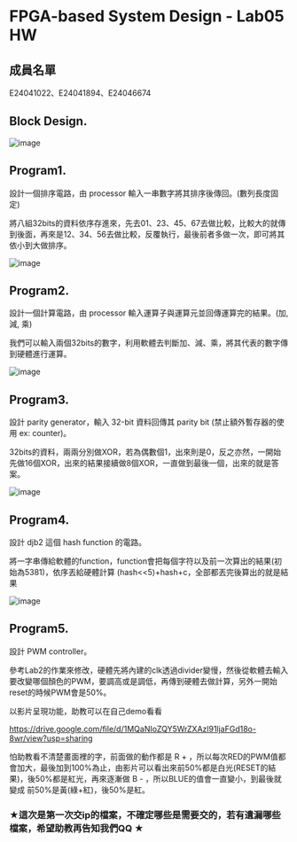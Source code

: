 # FPGA-based System Design - Lab05 HW

## 成員名單
E24041022、E24041894、E24046674

## Block Design.

![image](https://github.com/kenny8654/FPGA_Design/blob/master/Lab05/hw/E24041022/image/messageImage_1543757459069.jpg)

## Program1.
設計一個排序電路，由 processor 輸入一串數字將其排序後傳回。(數列長度固定)

將八組32bits的資料依序存進來，先去01、23、45、67去做比較，比較大的就傳到後面，再來是12、34、56去做比較，反覆執行，最後前者多做一次，即可將其依小到大做排序。

![image](https://github.com/kenny8654/FPGA_Design/blob/master/Lab05/hw/E24041022/image/1543321199447.jpg)

## Program2.
設計一個計算電路，由 processor 輸入運算子與運算元並回傳運算完的結果。(加, 減, 乘)

我們可以輸入兩個32bits的數字，利用軟體去判斷加、減、乘，將其代表的數字傳到硬體進行運算。

![image](https://github.com/kenny8654/FPGA_Design/blob/master/Lab05/hw/E24041022/image/math.PNG)

## Program3.
設計 parity generator，輸入 32-bit 資料回傳其 parity bit (禁止額外暫存器的使用 ex: counter)。

32bits的資料，兩兩分別做XOR，若為偶數個1，出來則是0，反之亦然，一開始先做16個XOR，出來的結果接續做8個XOR，一直做到最後一個，出來的就是答案。

![image](https://github.com/kenny8654/FPGA_Design/blob/master/Lab05/hw/E24041022/image/parity.PNG)

## Program4.
設計 djb2 這個 hash function 的電路。

將一字串傳給軟體的function，function會把每個字符以及前一次算出的結果(初始為5381)，依序丟給硬體計算 (hash<<5)+hash+c，全部都丟完後算出的就是結果

![image](https://github.com/kenny8654/FPGA_Design/blob/master/Lab05/hw/E24041022/image/1543576412040.jpg)

## Program5.
設計 PWM controller。

參考Lab2的作業來修改，硬體先將內建的clk透過divider變慢，然後從軟體去輸入要改變哪個顏色的PWM，要調高或是調低，再傳到硬體去做計算，另外一開始reset的時候PWM會是50%。

以影片呈現功能，助教可以在自己demo看看

https://drive.google.com/file/d/1MQaNIoZQY5WrZXAzl91ljaFGd18o-8wr/view?usp=sharing

怕助教看不清楚畫面裡的字，前面做的動作都是 R + ，所以每次RED的PWM值都會加大，最後加到100%為止，由影片可以看出來前50%都是白光(RESET的結果)，後50%都是紅光，再來逐漸做 B - ，所以BLUE的值會一直變小，到最後就變成 前50%是黃(綠+紅)，後50%是紅。


### ★這次是第一次交ip的檔案，不確定哪些是需要交的，若有遺漏哪些檔案，希望助教再告知我們QQ ★


